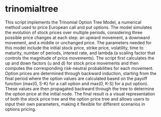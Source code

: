 # trinomialtree
This script implements the Trinomial Option Tree Model, a numerical method used to price European call and put options. The model simulates the evolution of stock prices over multiple periods, considering three possible price changes at each step: an upward movement, a downward movement, and a middle or unchanged price. The parameters needed for this model include the initial stock price, strike price, volatility, time to maturity, number of periods, interest rate, and lambda (a scaling factor that controls the magnitude of price movements). The script first calculates the up and down factors (u and d) for stock price movements and then computes the corresponding risk-neutral probabilities for each movement. Option prices are determined through backward induction, starting from the final period where the option values are calculated based on the payoff function (max(0, S-K) for a call option and max(0, K-S) for a put option). These values are then propagated backward through the tree to determine the option price at the initial node. The final result is a visual representation of both the stock price tree and the option price tree and allows users to input their own parameters, making it flexible for different scenarios in options pricing.

